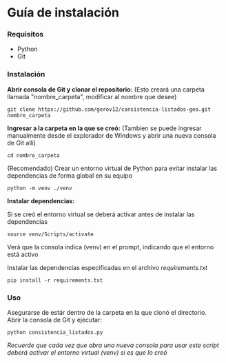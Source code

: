 # Guía de instalación

### Requisitos
- Python
- Git

### Instalación
**Abrir consola de Git y clonar el repositorio:** (Esto creará una carpeta llamada "nombre_carpeta", modificar al nombre que desee)  
```
git clone https://github.com/gerov12/consistencia-listados-geo.git nombre_carpeta
```

**Ingresar a la carpeta en la que se creó:** (Tambien se puede ingresar manualmente desde el explorador de Windows y abrir una nueva consola de Git allí)
```
cd nombre_carpeta
```

(Recomendado) Crear un entorno virtual de Python para evitar instalar las dependencias de forma global en su equipo
```
python -m venv ./venv
```  

**Instalar dependencias:**

Si se creó el entorno virtual se deberá activar antes de instalar las dependencias
```
source venv/Scripts/activate
```
Verá que la consola indica (venv) en el prompt, indicando que el entorno está activo

Instalar las dependencias especificadas en el archivo *requirements.txt*
```
pip install -r requirements.txt
```

### Uso
Asegurarse de estár dentro de la carpeta en la que clonó el directorio.  
Abrir la consola de Git y ejecutar:
```
python consistencia_listados.py
```

*Recuerde que cada vez que abra una nueva consola para usar este script deberá activar el entorno virtual (venv) si es que lo creó*

